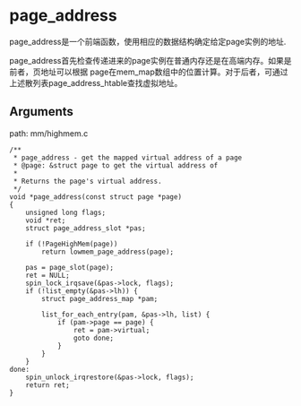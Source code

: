 page_address
========================================

page_address是一个前端函数，使用相应的数据结构确定给定page实例的地址.

page_address首先检查传递进来的page实例在普通内存还是在高端内存。如果是前者，页地址可以根据
page在mem_map数组中的位置计算。对于后者，可通过上述散列表page_address_htable查找虚拟地址。

Arguments
----------------------------------------

path: mm/highmem.c
```
/**
 * page_address - get the mapped virtual address of a page
 * @page: &struct page to get the virtual address of
 *
 * Returns the page's virtual address.
 */
void *page_address(const struct page *page)
{
    unsigned long flags;
    void *ret;
    struct page_address_slot *pas;

    if (!PageHighMem(page))
        return lowmem_page_address(page);

    pas = page_slot(page);
    ret = NULL;
    spin_lock_irqsave(&pas->lock, flags);
    if (!list_empty(&pas->lh)) {
        struct page_address_map *pam;

        list_for_each_entry(pam, &pas->lh, list) {
            if (pam->page == page) {
                ret = pam->virtual;
                goto done;
            }
        }
    }
done:
    spin_unlock_irqrestore(&pas->lock, flags);
    return ret;
}
```